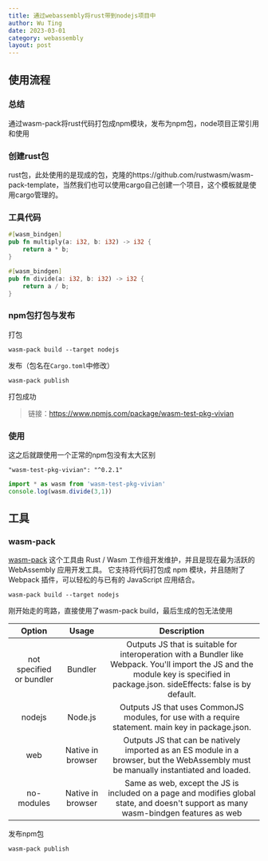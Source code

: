```yaml
---
title: 通过webassembly将rust带到nodejs项目中
author: Wu Ting
date: 2023-03-01
category: webassembly
layout: post
---
```


## 使用流程
### 总结
通过wasm-pack将rust代码打包成npm模块，发布为npm包，node项目正常引用和使用
### 创建rust包
rust包，此处使用的是现成的包，克隆的https://github.com/rustwasm/wasm-pack-template，当然我们也可以使用cargo自己创建一个项目，这个模板就是使用cargo管理的。
### 工具代码
```rust
#[wasm_bindgen]
pub fn multiply(a: i32, b: i32) -> i32 {
    return a * b;
}

#[wasm_bindgen]
pub fn divide(a: i32, b: i32) -> i32 {
    return a / b;
}
```
### npm包打包与发布
打包
```
wasm-pack build --target nodejs
```
发布（包名在`Cargo.toml`中修改）
```
wasm-pack publish
```
打包成功
> 链接：https://www.npmjs.com/package/wasm-test-pkg-vivian
### 使用
这之后就跟使用一个正常的npm包没有太大区别
```
"wasm-test-pkg-vivian": "^0.2.1"
```
```javaScript
import * as wasm from 'wasm-test-pkg-vivian'
console.log(wasm.divide(3,1))
```

## 工具
### wasm-pack
[wasm-pack](https://rustwasm.github.io/docs/wasm-pack/) 这个工具由 Rust / Wasm 工作组开发维护，并且是现在最为活跃的 WebAssembly 应用开发工具。 它支持将代码打包成 npm 模块，并且随附了 Webpack 插件，可以轻松的与已有的 JavaScript 应用结合。

```
wasm-pack build --target nodejs
```
刚开始走的弯路，直接使用了wasm-pack build，最后生成的包无法使用
<div class="table-wrapper" markdown="block">

|Option|Usage|Description|
|:-:|:-:|:-:|
|not specified or bundler|Bundler|Outputs JS that is suitable for interoperation with a Bundler like Webpack. You'll import the JS and the module key is specified in package.json. sideEffects: false is by default.|
|nodejs|Node.js|Outputs JS that uses CommonJS modules, for use with a require statement. main key in package.json.|
|web|Native in browser|Outputs JS that can be natively imported as an ES module in a browser, but the WebAssembly must be manually instantiated and loaded.|
|no-modules|Native in browser|Same as web, except the JS is included on a page and modifies global state, and doesn't support as many wasm-bindgen features as web|

</div>

发布npm包
```
wasm-pack publish
```